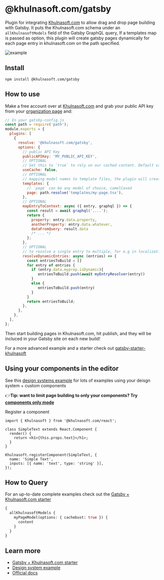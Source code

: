 # @khulnasoft.com/gatsby

Plugin for integrating [Khulnasoft.com](https://www.khulnasoft.com) to allow drag and drop page building with Gatsby. It puts the Khulnasoft.com schema under an `allKhulnasoftModels` field of the Gatsby GraphQL query, If a templates map is passed as option, this plugin will create gatsby pages dynamically for each page entry in khulnasoft.com on the path specified.

<img src="https://imgur.com/PJW3b4S.gif" alt="example" />

## Install

`npm install @khulnasoft.com/gatsby`

## How to use

Make a free account over at [Khulnasoft.com](https://www.khulnasoft.com/) and grab your public API key from your [organization page](https://khulnasoft.com/account/organization) and:

```javascript
// In your gatsby-config.js
const path = require('path');
module.exports = {
  plugins: [
    {
      resolve: '@khulnasoft.com/gatsby',
      options: {
        // public API Key
        publicAPIKey: 'MY_PUBLIC_API_KEY',
        // OPTIONAL
        // Set this to `true` to rely on our cached content. Default value is `false`, always fetching the newest content from Khulnasoft.
        useCache: false,
        // OPTIONAL
        // mapping model names to template files, the plugin will create a page for each entry of the model at its specified url
        templates: {
          // `page` can be any model of choice, camelCased
          page: path.resolve('templates/my-page.tsx'),
        },
        // OPTIONAL
        mapEntryToContext: async ({ entry, graphql }) => {
          const result = await graphql('....');
          return {
            property: entry.data.property,
            anotherProperty: entry.data.whatever,
            dataFromQuery: result.data
            /* ... */
          };
        },
        // OPTIONAL
        // to resolve a single entry to multiple, for e.g in localization
        resolveDynamicEntries: async (entries) => {
          const entriesToBuild = []
          for entry of entries {
            if (entry.data.myprop.isDynamic){
               entriesToBuild.push(await myEntryResolver(entry))
            }
            else {
               entriesToBuild.push(entry)
            }
          }
          return entriesToBuild;
        },
      },
    },
  ],
};
```

Then start building pages in Khulnasoft.com, hit publish, and they will be incluced in your Gatsby site on each new build!

For a more advanced example and a starter check out [gatsby-starter-khulnasoft](https://github.com/KhulnasoftIO/gatsby-starter-khulnasoft)

## Using your components in the editor

See this [design systems example](/examples/react-design-system) for lots of examples using your deisgn system + custom components

👉**Tip: want to limit page building to only your components? Try [components only mode](https://khulnasoft.com/c/docs/guides/components-only-mode)**

Register a component

```tsx
import { Khulnasoft } from '@khulnasoft.com/react';

class SimpleText extends React.Component {
  render() {
    return <h1>{this.props.text}</h1>;
  }
}

Khulnasoft.registerComponent(SimpleText, {
  name: 'Simple Text',
  inputs: [{ name: 'text', type: 'string' }],
});
```

## How to Query

For an up-to-date complete examples check out the [Gatsby + Khulnasoft.com starter](https://github.com/KhulnasoftIO/gatsby-starter-khulnasoft)

```graphql
{
  allKhulnasoftModels {
    myPageModel(options: { cachebust: true }) {
      content
    }
  }
}
```

## Learn more

- [Gatsby + Khulnasoft.com starter](https://github.com/KhulnasoftIO/gatsby-starter-khulnasoft)
- [Design system example](https://github.com/khulnasoft-com/khulnasoft/tree/main/examples/react-design-system)
- [Official docs](https://www.khulnasoft.com/c/docs/getting-started)
